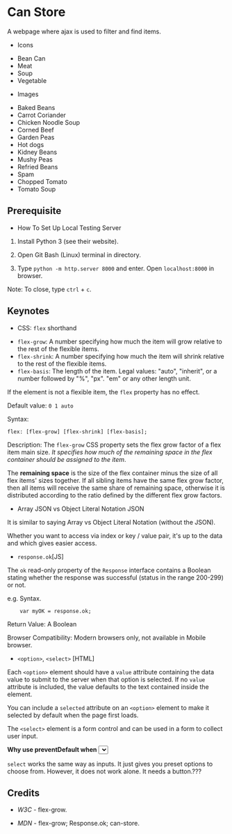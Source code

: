 # Can Store

A webpage where ajax is used to filter and find items.

* Icons

- Bean Can
- Meat
- Soup
- Vegetable

* Images

- Baked Beans
- Carrot Coriander
- Chicken Noodle Soup
- Corned Beef
- Garden Peas
- Hot dogs
- Kidney Beans
- Mushy Peas
- Refried Beans
- Spam
- Chopped Tomato
- Tomato Soup

## Prerequisite

* How To Set Up Local Testing Server

1. Install Python 3 (see their website).

2. Open Git Bash (Linux) terminal in directory.

3. Type `python -m http.server 8000` and enter. Open `localhost:8000` in browser.

Note: To close, type `ctrl` + `c`.

## Keynotes

* CSS: `flex` shorthand

- `flex-grow`: A number specifying how much the item will grow relative to the rest of the flexible items.
- `flex-shrink`: A number specifying how much the item will shrink relative to the rest of the flexible items.
- `flex-basis`: The length of the item. Legal values: "auto", "inherit", or a number followed by "%", "px". "em" or any other length unit.

If the element is not a flexible item, the `flex` property has no effect.

Default value: `0 1 auto`

Syntax:

`flex: [flex-grow] [flex-shrink] [flex-basis];`

Description: The `flex-grow` CSS property sets the flex grow factor of a flex item main size. _It specifies how much of the remaining space in the flex container should be assigned to the item_.

The **remaining space** is the size of the flex container minus the size of all flex items' sizes together. If all sibling items have the same flex grow factor, then all items will receive the same share of remaining space, otherwise it is distributed according to the ratio defined by the different flex grow factors.

* Array JSON vs Object Literal Notation JSON

It is similar to saying Array vs Object Literal Notation (without the JSON).

Whether you want to access via index or key / value pair, it's up to the data and which gives easier access.

* `response.ok`[JS]

The `ok` read-only property of the `Response` interface contains a Boolean stating whether the response was successful (status in the range 200-299) or not.

e.g. Syntax.

        var myOK = response.ok;

Return Value: A Boolean

Browser Compatibility: Modern browsers only, not available in Mobile browser.

* `<option>`, `<select>` [HTML]

Each `<option>` element should have a `value` attribute containing the data value to submit to the server when that option is selected. If no `value` attribute is included, the value defaults to the text contained inside the element.

You can include a `selected` attribute on an `<option>` element to make it selected by default when the page first loads.

The `<select>` element is a form control and can be used in a form to collect user input.

**Why use preventDefault when <select>-ing options**

`select` works the same way as inputs. It just gives you preset options to choose from. However, it does not work alone. It needs a button.???

## Credits

- _W3C_ - flex-grow.

- _MDN_ - flex-grow; Response.ok; can-store.
